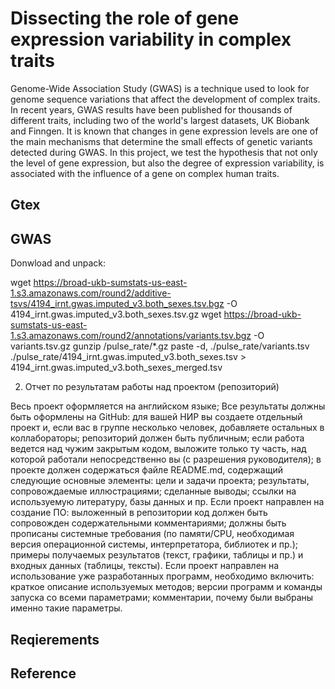 # Dissecting the role of gene expression variability in complex traits

Genome-Wide Association Study (GWAS) is a technique used to look for genome sequence variations that affect the development of complex traits. In recent years, GWAS results have been published for thousands of different traits, including two of the world's largest datasets, UK Biobank and Finngen. It is known that changes in gene expression levels are one of the main mechanisms that determine the small effects of genetic variants detected during GWAS. In this project, we test the hypothesis that not only the level of gene expression, but also the degree of expression variability, is associated with the influence of a gene on complex human traits.

## Gtex

## GWAS
Donwload and unpack:

wget https://broad-ukb-sumstats-us-east-1.s3.amazonaws.com/round2/additive-tsvs/4194_irnt.gwas.imputed_v3.both_sexes.tsv.bgz -O 4194_irnt.gwas.imputed_v3.both_sexes.tsv.gz
wget https://broad-ukb-sumstats-us-east-1.s3.amazonaws.com/round2/annotations/variants.tsv.bgz -O variants.tsv.gz
gunzip /pulse_rate/*.gz
paste -d, ./pulse_rate/variants.tsv ./pulse_rate/4194_irnt.gwas.imputed_v3.both_sexes.tsv > 4194_irnt.gwas.imputed_v3.both_sexes_merged.tsv


2. Отчет по результатам работы над проектом (репозиторий)

Весь проект оформляется на английском языке;
Все результаты должны быть оформлены на GitHub:
для вашей НИР вы создаете отдельный проект и, если вас в группе несколько человек, добавляете остальных в коллабораторы;
репозиторий должен быть публичным;
если работа ведется над чужим закрытым кодом, выложите только ту часть, над которой работали непосредственно вы (с разрешения руководителя);
в проекте должен содержаться файле README.md, содержащий следующие основные элементы:
цели и задачи проекта;
результаты, сопровождаемые иллюстрациями;
сделанные выводы;
ссылки на используемую литературу, базы данных и пр.
Если проект направлен на создание ПО:
выложенный в репозитории код должен быть сопровожден содержательными комментариями;
должны быть прописаны системные требования (по памяти/CPU, необходимая версия операционной системы, интерпретатора, библиотек и пр.);
примеры получаемых результатов (текст, графики, таблицы и пр.) и входных данных (таблицы, тексты).
Если проект направлен на использование уже разработанных программ, необходимо включить:
краткое описание используемых методов;
версии программ и команды запуска со всеми параметрами;
комментарии, почему были выбраны именно такие параметры.

## Reqierements

## Reference

